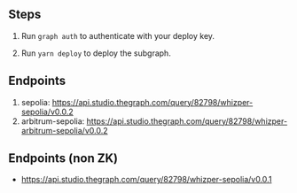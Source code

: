 ## Steps

1. Run `graph auth` to authenticate with your deploy key.

2. Run `yarn deploy` to deploy the subgraph.

## Endpoints
1. sepolia: https://api.studio.thegraph.com/query/82798/whizper-sepolia/v0.0.2
2. arbitrum-sepolia: https://api.studio.thegraph.com/query/82798/whizper-arbitrum-sepolia/v0.0.2


## Endpoints (non ZK)

-   https://api.studio.thegraph.com/query/82798/whizper-sepolia/v0.0.1
